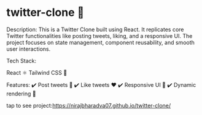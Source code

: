 # twitter-clone 🚀

Description:
This is a Twitter Clone built using React. It replicates core Twitter functionalities like posting tweets, liking, and a responsive UI. The project focuses on state management, component reusability, and smooth user interactions.

Tech Stack:

React ⚛️
Tailwind CSS 🎨

Features:
✔️ Post tweets 📝
✔️ Like tweets ❤️
✔️ Responsive UI 📱
✔️ Dynamic rendering 🔄

tap to see project:https://nirajbharadva07.github.io/twitter-clone/
